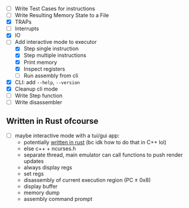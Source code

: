 - [ ] Write Test Cases for instructions
- [ ] Write Resulting Memory State to a File
- [X] TRAPs
- [ ] Interrupts
- [X] IO
- [ ] Add interactive mode to executor
	- [X] Step single instruction
	- [X] Step multiple instructions
	- [X] Print memory
	- [X] Inspect registers
	- [ ] Run assembly from cli
- [X] CLI: add `--help`, `--version`
- [X] Cleanup cli mode
- [ ] Write Step function
- [ ] Write disassembler 

## Written in Rust ofcourse
- [ ] maybe interactive mode with a tui/gui app:
    - potentially [written in rust](https://github.com/fdehau/tui-rs) (bc idk how to do that in C++ lol)
    - else c++ + ncurses.h
    - separate thread, main emulator can call functions to push render updates
    - always display regs
    - set regs
    - disassembly of current execution region (PC ± 0x8)
    - display buffer
    - memory dump
    - assembly command prompt

